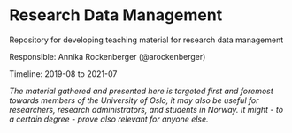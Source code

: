 # Research Data Management

Repository for developing teaching material for research data management

Responsible: Annika Rockenberger (@arockenberger)

Timeline: 2019-08 to 2021-07

*The material gathered and presented here is targeted first and foremost towards members of the University of Oslo, it may also be useful for researchers, research administrators, and students in Norway. It might - to a certain degree - prove also relevant for anyone else.*
